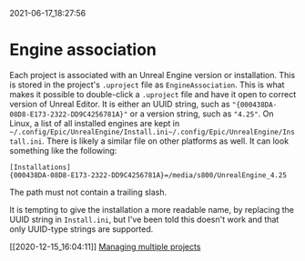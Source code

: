 2021-06-17_18:27:56

# Engine association

Each project is associated with an Unreal Engine version or installation.
This is stored in the project's `.uproject` file as `EngineAssociation`.
This is what makes it possible to double-click a `.uproject` file and have it open to correct version of Unreal Editor.
It is either an UUID string, such as `"{000438DA-08D8-E173-2322-DD9C4256781A}"` or a version string, such as `"4.25"`.
On Linux, a list of all installed engines are kept in `~/.config/Epic/UnrealEngine/Install.ini~/.config/Epic/UnrealEngine/Install.ini`.
There is likely a similar file on other platforms as well.
It can look something like the following:
```
[Installations]
{000438DA-08D8-E173-2322-DD9C4256781A}=/media/s800/UnrealEngine_4.25
```
The path must not contain a trailing slash.

It is tempting to give the installation a more readable name, by replacing the UUID string in `Install.ini`, but I've been told this doesn't work and that only UUID-type strings are supported.


[[2020-12-15_16:04:11]] [Managing multiple projects](./Managing%20multiple%20projects.md)  
